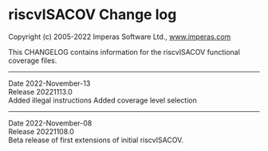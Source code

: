 # riscvISACOV Change log

Copyright (c) 2005-2022 Imperas Software Ltd., www.imperas.com

This CHANGELOG contains information for the riscvISACOV functional coverage files.

---
Date 2022-November-13  
Release 20221113.0  
Added illegal instructions
Added coverage level selection

---
Date 2022-November-08  
Release 20221108.0  
Beta release of first extensions of initial riscvISACOV.



